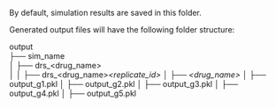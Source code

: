 By default, simulation results are saved in this folder.

Generated output files will have the following folder structure:

output   
├── sim_name   
│   ├── drs_<drug_name>   
│   │   ├── drs_<drug_name>_<replicate_id>
│           ├── <drug_name>_<dose>
│               ├── output_g1.pkl
│               ├── output_g2.pkl
│               ├── output_g3.pkl
│               ├── output_g4.pkl
│               ├── output_g5.pkl
